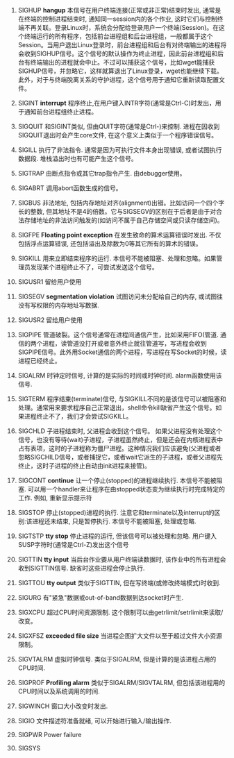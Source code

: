 1. SIGHUP **hangup** 本信号在用户终端连接(正常或非正常)结束时发出, 通常是在终端的控制进程结束时, 通知同一session内的各个作业, 这时它们与控制终端不再关联。登录Linux时，系统会分配给登录用户一个终端(Session)。在这个终端运行的所有程序，包括前台进程组和后台进程组，一般都属于这个Session。当用户退出Linux登录时，前台进程组和后台有对终端输出的进程将会收到SIGHUP信号。这个信号的默认操作为终止进程，因此前台进程组和后台有终端输出的进程就会中止。不过可以捕获这个信号，比如wget能捕获SIGHUP信号，并忽略它，这样就算退出了Linux登录，wget也能继续下载。此外，对于与终端脱离关系的守护进程，这个信号用于通知它重新读取配置文件。
 
2. SIGINT **interrupt** 程序终止,在用户键入INTR字符(通常是Ctrl-C)时发出，用于通知前台进程组终止进程。
 
3. SIGQUIT 和SIGINT类似, 但由QUIT字符(通常是Ctrl-\)来控制. 进程在因收到SIGQUIT退出时会产生core文件, 在这个意义上类似于一个程序错误信号。
 
4. SIGILL 执行了非法指令. 通常是因为可执行文件本身出现错误, 或者试图执行数据段. 堆栈溢出时也有可能产生这个信号。
 
5. SIGTRAP 由断点指令或其它trap指令产生. 由debugger使用。
 
6. SIGABRT 调用abort函数生成的信号。
 
7. SIGBUS 非法地址, 包括内存地址对齐(alignment)出错。比如访问一个四个字长的整数, 但其地址不是4的倍数。它与SIGSEGV的区别在于后者是由于对合法存储地址的非法访问触发的(如访问不属于自己存储空间或只读存储空间)。
 
8. SIGFPE **Floating point exception** 在发生致命的算术运算错误时发出. 不仅包括浮点运算错误, 还包括溢出及除数为0等其它所有的算术的错误。
 
9. SIGKILL 用来立即结束程序的运行. 本信号不能被阻塞、处理和忽略。如果管理员发现某个进程终止不了，可尝试发送这个信号。
 
10. SIGUSR1 留给用户使用
 
11. SIGSEGV **segmentation violation** 试图访问未分配给自己的内存, 或试图往没有写权限的内存地址写数据.
 
12. SIGUSR2 留给用户使用
 
13. SIGPIPE 管道破裂。这个信号通常在进程间通信产生，比如采用FIFO(管道. 通信的两个进程，读管道没打开或者意外终止就往管道写，写进程会收到SIGPIPE信号。此外用Socket通信的两个进程，写进程在写Socket的时候，读进程已经终止。
 
14. SIGALRM 时钟定时信号, 计算的是实际的时间或时钟时间. alarm函数使用该信号.
 
15. SIGTERM 程序结束(terminate)信号, 与SIGKILL不同的是该信号可以被阻塞和处理。通常用来要求程序自己正常退出，shell命令kill缺省产生这个信号。如果进程终止不了，我们才会尝试SIGKILL。
 
16. SIGCHLD 子进程结束时, 父进程会收到这个信号。 如果父进程没有处理这个信号，也没有等待(wait)子进程，子进程虽然终止，但是还会在内核进程表中占有表项，这时的子进程称为僵尸进程。这种情况我们应该避免(父进程或者忽略SIGCHILD信号，或者捕捉它，或者wait它派生的子进程，或者父进程先终止，这时子进程的终止自动由init进程来接管)。
 
17. SIGCONT **continue** 让一个停止(stopped)的进程继续执行. 本信号不能被阻塞. 可以用一个handler来让程序在由stopped状态变为继续执行时完成特定的工作. 例如, 重新显示提示符
 
18. SIGSTOP 停止(stopped)进程的执行. 注意它和terminate以及interrupt的区别:该进程还未结束, 只是暂停执行. 本信号不能被阻塞, 处理或忽略.
 
19. SIGTSTP **tty stop** 停止进程的运行, 但该信号可以被处理和忽略. 用户键入SUSP字符时(通常是Ctrl-Z)发出这个信号
 
20. SIGTTIN **tty input** 当后台作业要从用户终端读数据时, 该作业中的所有进程会收到SIGTTIN信号. 缺省时这些进程会停止执行.
 
21. SIGTTOU **tty output** 类似于SIGTTIN, 但在写终端(或修改终端模式)时收到.
 
22. SIGURG 有"紧急"数据或out-of-band数据到达socket时产生.
 
23. SIGXCPU 超过CPU时间资源限制. 这个限制可以由getrlimit/setrlimit来读取/改变。
 
24. SIGXFSZ **exceeded file size** 当进程企图扩大文件以至于超过文件大小资源限制。
 
25. SIGVTALRM 虚拟时钟信号. 类似于SIGALRM, 但是计算的是该进程占用的CPU时间.
 
26. SIGPROF **Profiling alarm** 类似于SIGALRM/SIGVTALRM, 但包括该进程用的CPU时间以及系统调用的时间.
 
27. SIGWINCH 窗口大小改变时发出.
 
28. SIGIO 文件描述符准备就绪, 可以开始进行输入/输出操作.
 
29. SIGPWR Power failure
 
30. SIGSYS
